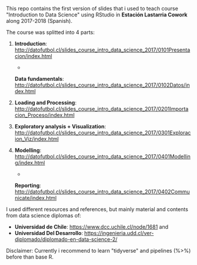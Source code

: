 This repo contains the first version of slides that i used to teach course "Introduction to Data Science" using RStudio in **Estación Lastarria Cowork** along 2017-2018 (Spanish).

The course was splitted into 4 parts: 

1) **Introduction**: http://datofutbol.cl/slides_course_intro_data_science_2017/0101Presentacion/index.html 

   + 
   
   **Data fundamentals**: http://datofutbol.cl/slides_course_intro_data_science_2017/0102Datos/index.html
   
2) **Loading and Processing**: http://datofutbol.cl/slides_course_intro_data_science_2017/0201Importacion_Proceso/index.html

3) **Exploratory analysis + Visualization**: http://datofutbol.cl/slides_course_intro_data_science_2017/0301Exploracion_Viz/index.html

4) **Modelling**: http://datofutbol.cl/slides_course_intro_data_science_2017/0401Modelling/index.html
   
   +
   
   **Reporting**: http://datofutbol.cl/slides_course_intro_data_science_2017/0402Communicate/index.html

I used different resources and references, but mainly material and contents from data science diplomas of:

- **Universidad de Chile**: https://www.dcc.uchile.cl/node/1681 and
- **Universidad Del Desarrollo**: https://ingenieria.udd.cl/ver-diplomado/diplomado-en-data-science-2/

Disclaimer: Currently i recommend to learn "tidyverse" and pipelines (%>%) before than base R.
